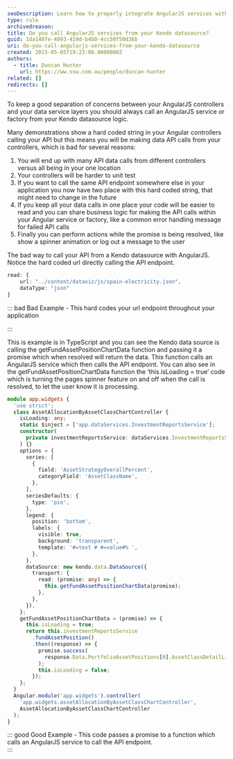 ```yaml
---
seoDescription: Learn how to properly integrate AngularJS services with Kendo DataSource for cleaner code and better maintainability.
type: rule
archivedreason:
title: Do you call AngularJS services from your Kendo datasource?
guid: 1da148fe-4093-419d-b4b0-4cc50f50d36b
uri: do-you-call-angularjs-services-from-your-kendo-datasource
created: 2015-05-05T19:23:00.0000000Z
authors:
  - title: Duncan Hunter
    url: https://ww.ssw.com.au/people/duncan-hunter
related: []
redirects: []
---
```


To keep a good separation of concerns between your AngularJS controllers and your data service layers you should always call an AngularJS service or factory from your Kendo datasource logic.

Many demonstrations show a hard coded string in your Angular controllers calling your API but this means you will be making data API calls from your controllers, which is bad for several reasons:

1. You will end up with many API data calls from different controllers versus all being in your one location
2. Your controllers will be harder to unit test
3. If you want to call the same API endpoint somewhere else in your application you now have two place with this hard coded string, that might need to change in the future
4. If you keep all your data calls in one place your code will be easier to read and you can share business logic for making the API calls within your Angular service or factory, like a common error handling message for failed API calls
5. Finally you can perform actions while the promise is being resolved, like show a spinner animation or log out a message to the user

<!--endintro-->

The bad way to call your API from a Kendo datasource with AngularJS. Notice the hard coded url directly calling the API endpoint.

```ts
read: {
    url: "../content/dataviz/js/spain-electricity.json",
    dataType: "json"
}
```

::: bad
Bad Example - This hard codes your url endpoint throughout your application

:::

This is example is in TypeScript and you can see the Kendo data source is calling the getFundAssetPositionChartData function and passing it a promise which when resolved will return the data. This function calls an AngularJS service which then calls the API endpoint. You can also see in the getFundAssetPositionChartData function the ‘this.isLoading = true’ code which is turning the pages spinner feature on and off when the call is resolved, to let the user know it is processing.

```ts
module app.widgets {
  'use strict';
  class AssetAllocationByAssetClassChartController {
    isLoading: any;
    static $inject = ['app.dataServices.InvestmentReportsService'];
    constructor(
      private investmentReportsService: dataServices.InvestmentReportsService
    ) {}
    options = {
      series: [
        {
          field: 'AssetStrategyOverallPercent',
          categoryField: 'AssetClassName',
        },
      ],
      seriesDefaults: {
        type: 'pie',
      },
      legend: {
        position: 'bottom',
        labels: {
          visible: true,
          background: 'transparent',
          template: '#=text # #=value#% ',
        },
      },
      dataSource: new kendo.data.DataSource({
        transport: {
          read: (promise: any) => {
            this.getFundAssetPositionChartData(promise);
          },
        },
      }),
    };
    getFundAssetPositionChartData = (promise) => {
      this.isLoading = true;
      return this.investmentReportsService
        .fundAssetPosition()
        .then((response) => {
          promise.success(
            response.Data.PortfolioAssetPositions[0].AssetClassDetailList
          );
          this.isLoading = false;
        });
    };
  }
  Angular.module('app.widgets').controller(
    'app.widgets.assetAllocationByAssetClassChartController',
    AssetAllocationByAssetClassChartController
  );
}
```

::: good
Good Example - This code passes a promise to a function which calls an AngularJS service to call the API endpoint.  
:::
